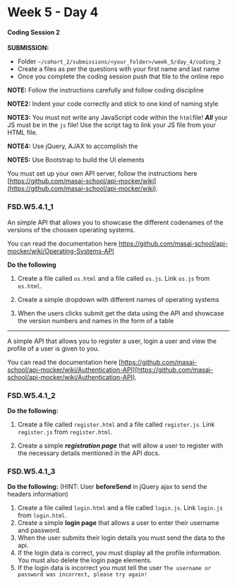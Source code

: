 # Week 5 - Day 4

#### Coding Session 2

**SUBMISSION:**

- Folder `~/cohort_2/submissions/<your_folder>/week_5/day_4/coding_2`
- Create a files as per the questions with your first name and last name
- Once you complete the coding session push that file to the online repo

**NOTE:** Follow the instructions carefully and follow coding discipline

**NOTE2:** Indent your code correctly and stick to one kind of naming style

**NOTE3:** You must not write any JavaScript code within the `html`file! ***All*** your JS must be in the `js` file! Use the script tag to link your JS file from your HTML file. 

**NOTE4:** Use jQuery, AJAX  to accomplish the 

**NOTE5:** Use Bootstrap to build the UI elements

You must set up your own API server, follow the instructions here [https://github.com/masai-school/api-mocker/wiki](https://github.com/masai-school/api-mocker/wiki).

### FSD.W5.4.1_1

An simple API that allows you to showcase the different codenames of the versions of the choosen operating systems.  

You can read the documentation here https://github.com/masai-school/api-mocker/wiki/Operating-Systems-API

**Do the following**

1. Create a file called `os.html` and a file called `os.js`. Link `os.js` from `os.html`.

2. Create a simple dropdown with different names of operating systems
3. When the users clicks submit get the data using the API and showcase the version numbers and names in the form of a table

------

A simple API that allows you to register a user, login a user and view the profile of a user is given to you.

You can read the documentation here [https://github.com/masai-school/api-mocker/wiki/Authentication-API](https://github.com/masai-school/api-mocker/wiki/Authentication-API).

### FSD.W5.4.1_2

**Do the following:**

1. Create a file called `register.html` and a file called `register.js`. Link `register.js` from `register.html`.

2. Create a simple ***registration page*** that will allow a user to register with the necessary details mentioned in the API docs. 

### FSD.W5.4.1_3

**Do the following:** (HINT: User **beforeSend** in jQuery ajax to send the headers information)

1. Create a file called `login.html` and a file called `login.js`. Link `login.js` from `login.html`.
2. Create a simple **login page** that allows a user to enter their username and password.
3. When the user submits their login details you must send the data to the api.
4. If the login data is correct, you must display all the profile information. You must also delete the login page elements.
5. If the login data is incorrect you must tell the user `The username or password was incorrect, please try again!`